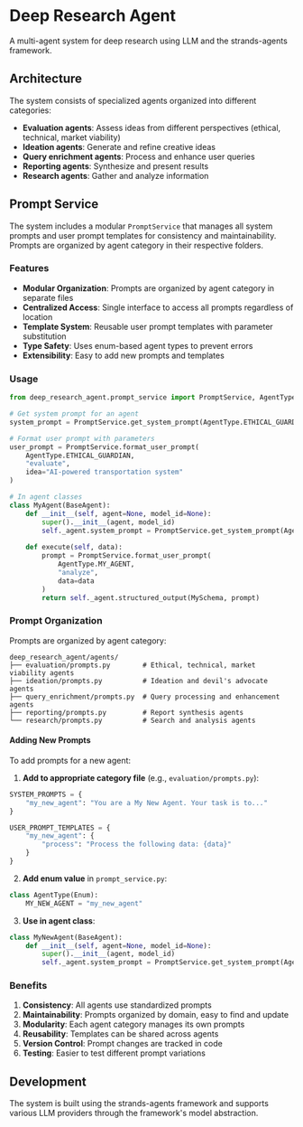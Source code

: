 # Deep Research Agent

A multi-agent system for deep research using LLM and the strands-agents framework.

## Architecture

The system consists of specialized agents organized into different categories:

- **Evaluation agents**: Assess ideas from different perspectives (ethical, technical, market viability)
- **Ideation agents**: Generate and refine creative ideas
- **Query enrichment agents**: Process and enhance user queries
- **Reporting agents**: Synthesize and present results
- **Research agents**: Gather and analyze information

## Prompt Service

The system includes a modular `PromptService` that manages all system prompts and user prompt templates for consistency and maintainability. Prompts are organized by agent category in their respective folders.

### Features

- **Modular Organization**: Prompts are organized by agent category in separate files
- **Centralized Access**: Single interface to access all prompts regardless of location
- **Template System**: Reusable user prompt templates with parameter substitution
- **Type Safety**: Uses enum-based agent types to prevent errors
- **Extensibility**: Easy to add new prompts and templates

### Usage

```python
from deep_research_agent.prompt_service import PromptService, AgentType

# Get system prompt for an agent
system_prompt = PromptService.get_system_prompt(AgentType.ETHICAL_GUARDIAN)

# Format user prompt with parameters
user_prompt = PromptService.format_user_prompt(
    AgentType.ETHICAL_GUARDIAN,
    "evaluate",
    idea="AI-powered transportation system"
)

# In agent classes
class MyAgent(BaseAgent):
    def __init__(self, agent=None, model_id=None):
        super().__init__(agent, model_id)
        self._agent.system_prompt = PromptService.get_system_prompt(AgentType.MY_AGENT)
    
    def execute(self, data):
        prompt = PromptService.format_user_prompt(
            AgentType.MY_AGENT, 
            "analyze", 
            data=data
        )
        return self._agent.structured_output(MySchema, prompt)
```

### Prompt Organization

Prompts are organized by agent category:

```
deep_research_agent/agents/
├── evaluation/prompts.py        # Ethical, technical, market viability agents
├── ideation/prompts.py          # Ideation and devil's advocate agents  
├── query_enrichment/prompts.py  # Query processing and enhancement agents
├── reporting/prompts.py         # Report synthesis agents
└── research/prompts.py          # Search and analysis agents
```

#### Adding New Prompts

To add prompts for a new agent:

1. **Add to appropriate category file** (e.g., `evaluation/prompts.py`):
```python
SYSTEM_PROMPTS = {
    "my_new_agent": "You are a My New Agent. Your task is to..."
}

USER_PROMPT_TEMPLATES = {
    "my_new_agent": {
        "process": "Process the following data: {data}"
    }
}
```

2. **Add enum value** in `prompt_service.py`:
```python
class AgentType(Enum):
    MY_NEW_AGENT = "my_new_agent"
```

3. **Use in agent class**:
```python
class MyNewAgent(BaseAgent):
    def __init__(self, agent=None, model_id=None):
        super().__init__(agent, model_id)
        self._agent.system_prompt = PromptService.get_system_prompt(AgentType.MY_NEW_AGENT)
```

### Benefits

1. **Consistency**: All agents use standardized prompts
2. **Maintainability**: Prompts organized by domain, easy to find and update
3. **Modularity**: Each agent category manages its own prompts
4. **Reusability**: Templates can be shared across agents
5. **Version Control**: Prompt changes are tracked in code
6. **Testing**: Easier to test different prompt variations

## Development

The system is built using the strands-agents framework and supports various LLM providers through the framework's model abstraction.
